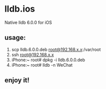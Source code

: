 # lldb.ios
Native lldb 6.0.0 for iOS

## usage:
1. scp lldb.6.0.0.deb root@192.168.x.x:/var/root
2. ssh root@192.168.x.x
3. iPhone:~ root# dpkg -i lldb.6.0.0.deb
4. iPhone:~ root# lldb -n WeChat

## enjoy it!
